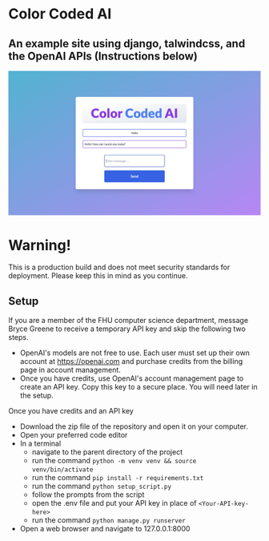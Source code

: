 # Color Coded AI
## An example site using django, talwindcss, and the OpenAI APIs (Instructions below)

![Image](github_images/ai_site_preview.png "Example Image")

# Warning!
This is a production build and does not meet security standards for deployment. Please keep this in mind as you continue.

## Setup
If you are a member of the FHU computer science department, message Bryce Greene to receive a temporary API key and skip the following two steps.
* OpenAI's models are not free to use. Each user must set up their own account at https://openai.com and purchase credits from the billing page in account management.
* Once you have credits, use OpenAI's account management page to create an API key. Copy this key to a secure place. You will need later in the setup.

Once you have credits and an API key
* Download the zip file of the repository and open it on your computer.
* Open your preferred code editor
* In a terminal
  * navigate to the parent directory of the project
  * run the command `python -m venv venv && source venv/bin/activate`
  * run the command `pip install -r requirements.txt`
  * run the command `python setup_script.py`
  * follow the prompts from the script
  * open the .env file and put your API key in place of `<Your-API-key-here>`
  * run the command `python manage.py runserver`
* Open a web browser and navigate to 127.0.0.1:8000
